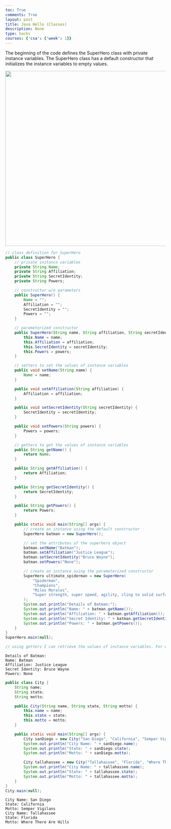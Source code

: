 ```yaml
---
toc: True
comments: True
layout: post
title: Java Hello (Classes)
description: None
type: hacks
courses: {'csa': {'week': 1}}
---
```


The beginning of the code defines the SuperHero class with private instance variables. The SuperHero class has a default constructor that initializes the instance variables to empty values.

<html>
<img src="https://github.com/realethantran/ethan_student/assets/109186517/936e9858-7a69-495b-ac6d-9b1a04ee6e36" height="550px">
</html>


```java
// class definition for SuperHero
public class SuperHero {
    // private instance variables
    private String Name;
    private String Affiliation;
    private String SecretIdentity;
    private String Powers;

    // constructor w/o parameters
    public SuperHero() {
        Name = "";
        Affiliation = "";
        SecretIdentity = "";
        Powers = "";
    }

    // parameterized constructor
    public SuperHero(String name, String affiliation, String secretIdentity, String powers) {
        this.Name = name;
        this.Affiliation = affiliation;
        this.SecretIdentity = secretIdentity;
        this.Powers = powers;
    }

    // setters to set the values of instance variables
    public void setName(String name) {
        Name = name;
    }

    public void setAffiliation(String affiliation) {
        Affiliation = affiliation;
    }

    public void setSecretIdentity(String secretIdentity) {
        SecretIdentity = secretIdentity;
    }

    public void setPowers(String powers) {
        Powers = powers;
    }

    // getters to get the values of instance variables
    public String getName() {
        return Name;
    }

    public String getAffiliation() {
        return Affiliation;
    }

    public String getSecretIdentity() {
        return SecretIdentity;
    }

    public String getPowers() {
        return Powers;
    }

    public static void main(String[] args) {
        // create an instance using the default constructor
        SuperHero batman = new SuperHero();

        // set the attributes of the superhero object
        batman.setName("Batman");
        batman.setAffiliation("Justice League");
        batman.setSecretIdentity("Bruce Wayne");
        batman.setPowers("None");

        // create an instance using the parameterized constructor
        SuperHero ultimate_spiderman = new SuperHero(
            "Spiderman",
            "Champions",
            "Miles Morales",
            "Super strength, super speed, agility, cling to solid surfaces, invisibility, and venom strike."
        );
        System.out.println("Details of Batman:");
        System.out.println("Name: " + batman.getName());
        System.out.println("Affiliation: " + batman.getAffiliation());
        System.out.println("Secret Identity: " + batman.getSecretIdentity());
        System.out.println("Powers: " + batman.getPowers());
    }
}
SuperHero.main(null);

// using getters I can retrieve the values of instance variables. For example, here I am retrieving the values of the attributes for the Batman instance.
```

    Details of Batman:
    Name: Batman
    Affiliation: Justice League
    Secret Identity: Bruce Wayne
    Powers: None



```java
public class City {
    String name;
    String state;
    String motto;

    public City(String name, String state, String motto) {
        this.name = name;
        this.state = state;
        this.motto = motto;
    }

    public static void main(String[] args) {
        City sanDiego = new City("San Diego", "California", "Semper Vigilans");
        System.out.println("City Name: " + sanDiego.name);
        System.out.println("State: " + sanDiego.state);
        System.out.println("Motto: " + sanDiego.motto);

        City tallahassee = new City("Tallahassee", "Florida", "Where There Are Hills");
        System.out.println("City Name: " + tallahassee.name);
        System.out.println("State: " + tallahassee.state);
        System.out.println("Motto: " + tallahassee.motto);
    }
}
City.main(null);

```

    City Name: San Diego
    State: California
    Motto: Semper Vigilans
    City Name: Tallahassee
    State: Florida
    Motto: Where There Are Hills

